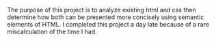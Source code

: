 The purpose of this project is to analyze existing html and css then determine how both can be presented more concisely using semantic elements of HTML. I completed this project a day late because of a rare miscalculation of the time I had. 
